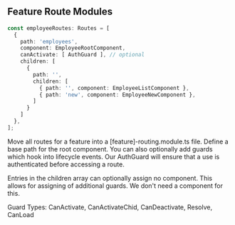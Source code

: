 ## Feature Route Modules

``` typescript
const employeeRoutes: Routes = [
  {
    path: 'employees',
    component: EmployeeRootComponent,
    canActivate: [ AuthGuard ], // optional
    children: [
      {
        path: '',
        children: [
          { path: '', component: EmployeeListComponent },
          { path: 'new', component: EmployeeNewComponent },
        ]
      }
    ]
  },
];
```

<aside class="notes">
Move all routes for a feature into a [feature]-routing.module.ts file. Define a base path for the root component. You 
can also optionally add guards which hook into lifecycle events. Our AuthGuard will ensure that a use is authenticated
before accessing a route.

Entries in the children array can optionally assign no component. This allows for assigning of additional guards. We 
don't need a component for this.

Guard Types: CanActivate, CanActivateChid, CanDeactivate, Resolve, CanLoad
</aside>